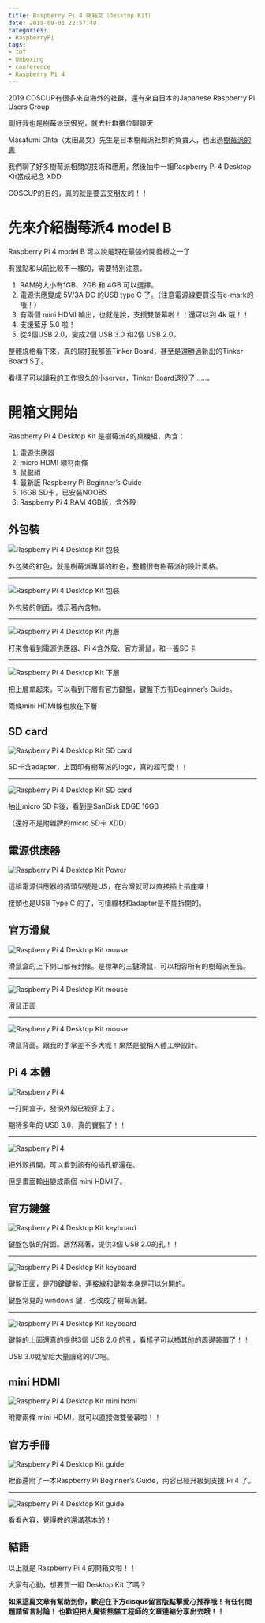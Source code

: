 ```yaml
---
title: Raspberry Pi 4 開箱文（Desktop Kit）
date: 2019-09-01 22:57:49
categories:
- RaspberryPi
tags:
- IOT
- Unboxing
- conference
- Raspberry Pi 4
---
```


2019 COSCUP有很多來自海外的社群，還有來自日本的Japanese Raspberry Pi Users Group 

剛好我也是樹莓派玩很兇，就去社群攤位聊聊天

Masafumi Ohta（太田昌文）先生是日本樹莓派社群的負責人，也出過[樹莓派的書](https://www.amazon.co.jp/%E5%A4%AA%E7%94%B0%E6%98%8C%E6%96%87/e/B00IZRP9DS?utm_source=magic-panda-engineer&utm_medium=blog&utm_campaign=magic-panda-engineer)

我們聊了好多樹莓派相關的技術和應用，然後抽中一組Raspberry Pi 4 Desktop Kit當成紀念 XDD

<!-- more -->

COSCUP的目的，真的就是要去交朋友的！！


# 先來介紹樹莓派4 model B

Raspberry Pi 4 model B 可以說是現在最強的開發板之一了

有幾點和以前比較不一樣的，需要特別注意。

1. RAM的大小有1GB、2GB 和 4GB 可以選擇。
2. 電源供應變成 5V/3A DC 的USB type C 了。（注意電源線要買沒有e-mark的哦！）
3. 有兩個 mini HDMI 輸出，也就是說，支援雙螢幕啦！！還可以到 4k 哦！！
4. 支援藍牙 5.0 啦！
5. 從4個USB 2.0，變成2個 USB 3.0 和2個 USB 2.0。

整體規格看下來，真的屌打我那張Tinker Board，甚至是還勝過新出的Tinker Board S了。

看樣子可以讓我的工作很久的小server，Tinker Board退役了……。

# 開箱文開始

Raspberry Pi 4 Desktop Kit 是樹莓派4的桌機組，內含：

1. 電源供應器
2. micro HDMI 線材兩條
3. 鼠鍵組
4. 最新版 Raspberry Pi Beginner’s Guide
5. 16GB SD卡，已安裝NOOBS
6. Raspberry Pi 4 RAM 4GB版，含外殼



## 外包裝

![Raspberry Pi 4 Desktop Kit 包裝](https://magic-panda-engineer.s3-ap-northeast-1.amazonaws.com/blog-img/20190901-unboxing1.jpg)

外包裝的紅色，就是樹莓派專屬的紅色，整體很有樹莓派的設計風格。

---

![Raspberry Pi 4 Desktop Kit 包裝](https://magic-panda-engineer.s3-ap-northeast-1.amazonaws.com/blog-img/20190901-unboxing2.jpg)

外包裝的側面，標示著內含物。

---

![Raspberry Pi 4 Desktop Kit 內層](https://magic-panda-engineer.s3-ap-northeast-1.amazonaws.com/blog-img/20190901-unboxing3.jpg)

打來會看到電源供應器、Pi 4含外殼、官方滑鼠，和一張SD卡

---

![Raspberry Pi 4 Desktop Kit 下層](https://magic-panda-engineer.s3-ap-northeast-1.amazonaws.com/blog-img/20190901-unboxing4.jpg)

把上層拿起來，可以看到下層有官方鍵盤，鍵盤下方有Beginner’s Guide。

兩條mini HDMI線也放在下層


## SD card

![Raspberry Pi 4 Desktop Kit SD card](https://magic-panda-engineer.s3-ap-northeast-1.amazonaws.com/blog-img/20190901-sd1.jpg)

SD卡含adapter，上面印有樹莓派的logo，真的超可愛！！

---

![Raspberry Pi 4 Desktop Kit SD card](https://magic-panda-engineer.s3-ap-northeast-1.amazonaws.com/blog-img/20190901-sd2.jpg)

抽出micro SD卡後，看到是SanDisk EDGE 16GB

（還好不是附雜牌的micro SD卡 XDD） 


## 電源供應器

![Raspberry Pi 4 Desktop Kit Power](https://magic-panda-engineer.s3-ap-northeast-1.amazonaws.com/blog-img/20190901-power.jpg)

這組電源供應器的插頭型號是US，在台灣就可以直接插上插座囉！

接頭也是USB Type C 的了，可惜線材和adapter是不能拆開的。


## 官方滑鼠

![Raspberry Pi 4 Desktop Kit mouse](https://magic-panda-engineer.s3-ap-northeast-1.amazonaws.com/blog-img/20190901-mouse1.jpg)

滑鼠盒的上下開口都有封條。是標準的三鍵滑鼠，可以相容所有的樹莓派產品。

---

![Raspberry Pi 4 Desktop Kit mouse](https://magic-panda-engineer.s3-ap-northeast-1.amazonaws.com/blog-img/20190901-mouse2.jpg)

滑鼠正面

---

![Raspberry Pi 4 Desktop Kit mouse](https://magic-panda-engineer.s3-ap-northeast-1.amazonaws.com/blog-img/20190901-mouse3.jpg)

滑鼠背面。跟我的手掌差不多大呢！果然是號稱人體工學設計。


## Pi 4 本體

![Raspberry Pi 4](https://magic-panda-engineer.s3-ap-northeast-1.amazonaws.com/blog-img/20190901-pi1.jpg)

一打開盒子，發現外殼已經穿上了。

期待多年的 USB 3.0，真的實裝了！！

---

![Raspberry Pi 4](https://magic-panda-engineer.s3-ap-northeast-1.amazonaws.com/blog-img/20190901-pi2.jpg)

把外殼拆開，可以看到該有的插孔都還在。

但是畫面輸出變成兩個 mini HDMI了。


## 官方鍵盤

![Raspberry Pi 4 Desktop Kit keyboard](https://magic-panda-engineer.s3-ap-northeast-1.amazonaws.com/blog-img/20190901-keyboard1.jpg)

鍵盤包裝的背面。居然寫著，提供3個 USB 2.0的孔！！

---

![Raspberry Pi 4 Desktop Kit keyboard](https://magic-panda-engineer.s3-ap-northeast-1.amazonaws.com/blog-img/20190901-keyboard2.jpg)

鍵盤正面，是78鍵鍵盤。連接線和鍵盤本身是可以分開的。

鍵盤常見的 windows 鍵，也改成了樹莓派鍵。

---

![Raspberry Pi 4 Desktop Kit keyboard](https://magic-panda-engineer.s3-ap-northeast-1.amazonaws.com/blog-img/20190901-keyboard3.jpg)

鍵盤的上面還真的提供3個 USB 2.0 的孔，看樣子可以插其他的周邊裝置了！！

USB 3.0就留給大量讀寫的I/O吧。


## mini HDMI

![Raspberry Pi 4 Desktop Kit mini hdmi](https://magic-panda-engineer.s3-ap-northeast-1.amazonaws.com/blog-img/20190901-hdmi.jpg)

附贈兩條 mini HDMI，就可以直接做雙螢幕啦！！

## 官方手冊 

![Raspberry Pi 4 Desktop Kit guide](https://magic-panda-engineer.s3-ap-northeast-1.amazonaws.com/blog-img/20190901-guide1.jpg)

裡面還附了一本Raspberry Pi Beginner’s Guide，內容已經升級到支援 Pi 4 了。

---

![Raspberry Pi 4 Desktop Kit guide](https://magic-panda-engineer.s3-ap-northeast-1.amazonaws.com/blog-img/20190901-guide2.jpg)

看看內容，覺得教的還滿基本的！


## 結語

以上就是 Raspberry Pi 4 的開箱文啦！！



大家有心動，想要買一組 Desktop Kit 了嗎？



**如果這篇文章有幫助到你，歡迎在下方disqus留言版點擊愛心推荐哦！有任何問題請留言討論！**
**也歡迎把大魔術熊貓工程師的文章連結分享出去哦！！**